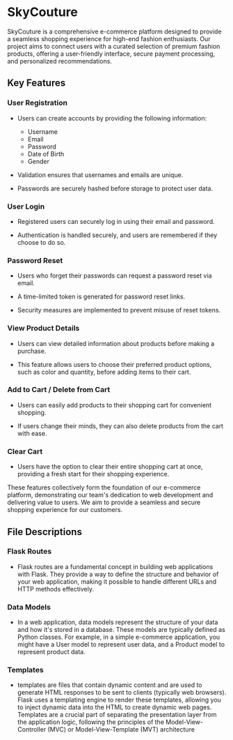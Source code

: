 # SkyCouture

SkyCouture is a comprehensive e-commerce platform designed to provide a seamless shopping experience for high-end fashion enthusiasts. Our project aims to connect users with a curated selection of premium fashion products, offering a user-friendly interface, secure payment processing, and personalized recommendations.

## Key Features

### User Registration

- Users can create accounts by providing the following information:
  - Username
  - Email
  - Password
  - Date of Birth
  - Gender

- Validation ensures that usernames and emails are unique.

- Passwords are securely hashed before storage to protect user data.

### User Login

- Registered users can securely log in using their email and password.

- Authentication is handled securely, and users are remembered if they choose to do so.

### Password Reset

- Users who forget their passwords can request a password reset via email.

- A time-limited token is generated for password reset links.

- Security measures are implemented to prevent misuse of reset tokens.

### View Product Details

- Users can view detailed information about products before making a purchase.

- This feature allows users to choose their preferred product options, such as color and quantity, before adding items to their cart.

### Add to Cart / Delete from Cart

- Users can easily add products to their shopping cart for convenient shopping.

- If users change their minds, they can also delete products from the cart with ease.

### Clear Cart

- Users have the option to clear their entire shopping cart at once, providing a fresh start for their shopping experience.

These features collectively form the foundation of our e-commerce platform, demonstrating our team's dedication to web development and delivering value to users. We aim to provide a seamless and secure shopping experience for our customers.


## File Descriptions

### Flask Routes
- Flask routes are a fundamental concept in building web applications with Flask. They provide a way to define the structure and behavior of your web application, making it possible to handle different URLs and HTTP methods effectively.

### Data Models
- In a web application, data models represent the structure of your data and how it's stored in a database. These models are typically defined as Python classes. For example, in a simple e-commerce application, you might have a User model to represent user data, and a Product model to represent product data.

### Templates
-  templates are files that contain dynamic content and are used to generate HTML responses to be sent to clients (typically web browsers). Flask uses a templating engine to render these templates, allowing you to inject dynamic data into the HTML to create dynamic web pages. Templates are a crucial part of separating the presentation layer from the application logic, following the principles of the Model-View-Controller (MVC) or Model-View-Template (MVT) architecture


